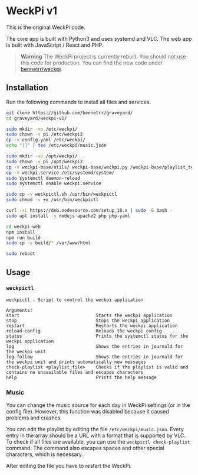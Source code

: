 # WeckPi v1

This is the original WeckPi code.

The core app is built with Python3 and uses systemd and VLC.
The web app is built with JavaScript / React and PHP.

> **Warning** The WeckPi project is currently rebuilt.
> You should not use this code for production.
> You can find the new code under [bennetrr/weckpi](https://github.com/bennetrr/weckpi).

## Installation

Run the following commands to install all files and services.

```bash
git clone https://github.com/bennetrr/graveyard/
cd graveyard/weckpi-v1/

sudo mkdir -vp /etc/weckpi/
sudo chown -v pi /etc/weckpi2
cp -v config.yaml /etc/weckpi/
echo "[]" | tee /etc/weckpi/music.json

sudo mkdir -vp /opt/weckpi/
sudo chown -v pi /opt/weckpi2
cp -v weckpi-base/utils/ weckpi-base/weckpi.py /weckpi-base/playlist_tester.py /opt/weckpi/
cp -v weckpi.service /etc/systemd/system/
sudo systemctl daemon-reload
sudo systemctl enable weckpi.service

sudo cp -v weckpictl.sh /usr/bin/weckpictl
sudo chmod -v +x /usr/bin/weckpictl

curl -sL https://deb.nodesource.com/setup_18.x | sudo -E bash -
sudo apt install -y nodejs apache2 php php-yaml

cd weckpi-web
npm install
npm run build
sudo cp -v build/* /var/www/html

sudo reboot
```

## Usage

### `weckpictl`

```
weckpictl - Script to control the weckpi application

Arguments:
start                             Starts the weckpi application
stop                              Stops the weckpi application
restart                           Restarts the weckpi application
reload-config                     Reloads the weckpi config
status                            Prints the systemctl status for the weckpi application
log                               Shows the entries in journald for the weckpi unit
log-follow                        Shows the entries in journald for the weckpi unit and prints automatically new messages
check-playlist <playlist_file>    Checks if the playlist is valid and contains no unavailable files and escapes characters
help                              Prints the help message
```

### Music

You can change the music source for each day in WeckPi settings (or in the config file).
However, this function was disabled because it caused problems and crashes.

You can edit the playlist by editing the file `/etc/weckpi/music.json`.
Every entry in the array should be a URL with a format that is supported by VLC.
To check if all files are available, you can use the `weckpictl check-playlist` command.
The command also escapes spaces and other special characters, which is necessary.

After editing the file you have to restart the WeckPi.

